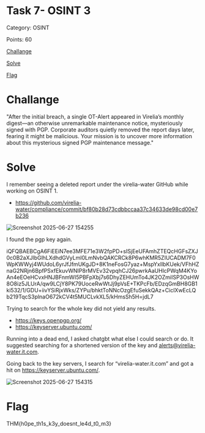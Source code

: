 # Task 7- OSINT 3
Category: OSINT

Points: 60

[Challange](#Challange)

[Solve](#Solve)

[Flag](#Flag)

# Challange
"After the initial breach, a single OT-Alert appeared in Virelia’s monthly digest—an otherwise unremarkable maintenance notice, mysteriously signed with PGP. Corporate auditors quietly removed the report days later, fearing it might be malicious. Your mission is to uncover more information about this mysterious signed PGP maintenance message."

# Solve
I remember seeing a deleted report under the virelia-water GitHub while working on OSINT 1.
- https://github.com/virelia-water/compliance/commit/bf80b28d73cdbbccaa37c34633de98cd00e7b236

![Screenshot 2025-06-27 154255](https://github.com/user-attachments/assets/abbba812-53df-4058-8189-f2043d485374)

I found the pgp key again.

iQFQBAEBCgA6FiEEiN7ee3MFE71e3W2fpPD+sISjEeUFAmhZTEQcHGFsZXJ0c0B2aXJlbGlhLXdhdGVyLml0LmNvbQAKCRCk8P6whKMR5ZIUCADM7F0WpKWWyj4WUdoL6yrJfJfmUKgJD+8K1neFosG7yaz+MspYxIlbKUek/VFhHZnaG2NRjn6BpfPSxfEkuvWNIP8rMVEv32vpqhCJ26pwrkAaUHlcPWqM4KYoAn4eEOeHCvxHNJBFnmWI5PBFpXbj7s6DhyZEHUmTo4JK2OZmiISP3OsHW8O8iz5JLUrA/qw9LCjY8PK79UoceRwWtJj9pVsE+TKPcFb/EDzqGmBH8GB1ki532/1/GDU+iivYSiRjxWks/ZYPu/bhktToNNcOzgEfuSekkQAz+CiclXwEcLQb219TqcS3plnaO672kCV4t5MUCLvkXL5/kHmsSh5H=jdL7

Trying to search for the whole key did not yield any results.
-	https://keys.openpgp.org/
-	https://keyserver.ubuntu.com/

Running into a dead end, I asked chatgbt what else I could search or do. It suggested searching for a shortened version of the key and alerts@virelia-water.it.com.

Going back to the key servers, I search for “virelia-water.it.com” and got a hit on https://keyserver.ubuntu.com/.

![Screenshot 2025-06-27 154315](https://github.com/user-attachments/assets/2aad7d5a-ea07-41da-8fe4-543ab414849e)

# Flag

THM{h0pe_th1s_k3y_doesnt_le4d_t0_m3}

